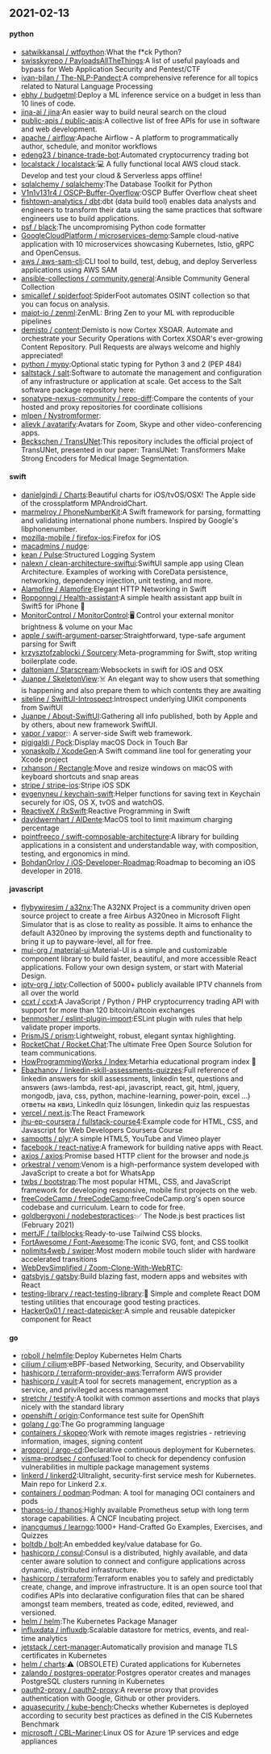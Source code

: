 ## 2021-02-13

#### python
* [satwikkansal / wtfpython](https://github.com/satwikkansal/wtfpython):What the f*ck Python?
* [swisskyrepo / PayloadsAllTheThings](https://github.com/swisskyrepo/PayloadsAllTheThings):A list of useful payloads and bypass for Web Application Security and Pentest/CTF
* [ivan-bilan / The-NLP-Pandect](https://github.com/ivan-bilan/The-NLP-Pandect):A comprehensive reference for all topics related to Natural Language Processing
* [ebhy / budgetml](https://github.com/ebhy/budgetml):Deploy a ML inference service on a budget in less than 10 lines of code.
* [jina-ai / jina](https://github.com/jina-ai/jina):An easier way to build neural search on the cloud
* [public-apis / public-apis](https://github.com/public-apis/public-apis):A collective list of free APIs for use in software and web development.
* [apache / airflow](https://github.com/apache/airflow):Apache Airflow - A platform to programmatically author, schedule, and monitor workflows
* [edeng23 / binance-trade-bot](https://github.com/edeng23/binance-trade-bot):Automated cryptocurrency trading bot
* [localstack / localstack](https://github.com/localstack/localstack):💻
A fully functional local AWS cloud stack. Develop and test your cloud & Serverless apps offline!
* [sqlalchemy / sqlalchemy](https://github.com/sqlalchemy/sqlalchemy):The Database Toolkit for Python
* [V1n1v131r4 / OSCP-Buffer-Overflow](https://github.com/V1n1v131r4/OSCP-Buffer-Overflow):OSCP Buffer Overflow cheat sheet
* [fishtown-analytics / dbt](https://github.com/fishtown-analytics/dbt):dbt (data build tool) enables data analysts and engineers to transform their data using the same practices that software engineers use to build applications.
* [psf / black](https://github.com/psf/black):The uncompromising Python code formatter
* [GoogleCloudPlatform / microservices-demo](https://github.com/GoogleCloudPlatform/microservices-demo):Sample cloud-native application with 10 microservices showcasing Kubernetes, Istio, gRPC and OpenCensus.
* [aws / aws-sam-cli](https://github.com/aws/aws-sam-cli):CLI tool to build, test, debug, and deploy Serverless applications using AWS SAM
* [ansible-collections / community.general](https://github.com/ansible-collections/community.general):Ansible Community General Collection
* [smicallef / spiderfoot](https://github.com/smicallef/spiderfoot):SpiderFoot automates OSINT collection so that you can focus on analysis.
* [maiot-io / zenml](https://github.com/maiot-io/zenml):ZenML: Bring Zen to your ML with reproducible pipelines
* [demisto / content](https://github.com/demisto/content):Demisto is now Cortex XSOAR. Automate and orchestrate your Security Operations with Cortex XSOAR's ever-growing Content Repository. Pull Requests are always welcome and highly appreciated!
* [python / mypy](https://github.com/python/mypy):Optional static typing for Python 3 and 2 (PEP 484)
* [saltstack / salt](https://github.com/saltstack/salt):Software to automate the management and configuration of any infrastructure or application at scale. Get access to the Salt software package repository here:
* [sonatype-nexus-community / repo-diff](https://github.com/sonatype-nexus-community/repo-diff):Compare the contents of your hosted and proxy repositories for coordinate collisions
* [mlpen / Nystromformer](https://github.com/mlpen/Nystromformer):
* [alievk / avatarify](https://github.com/alievk/avatarify):Avatars for Zoom, Skype and other video-conferencing apps.
* [Beckschen / TransUNet](https://github.com/Beckschen/TransUNet):This repository includes the official project of TransUNet, presented in our paper: TransUNet: Transformers Make Strong Encoders for Medical Image Segmentation.

#### swift
* [danielgindi / Charts](https://github.com/danielgindi/Charts):Beautiful charts for iOS/tvOS/OSX! The Apple side of the crossplatform MPAndroidChart.
* [marmelroy / PhoneNumberKit](https://github.com/marmelroy/PhoneNumberKit):A Swift framework for parsing, formatting and validating international phone numbers. Inspired by Google's libphonenumber.
* [mozilla-mobile / firefox-ios](https://github.com/mozilla-mobile/firefox-ios):Firefox for iOS
* [macadmins / nudge](https://github.com/macadmins/nudge):
* [kean / Pulse](https://github.com/kean/Pulse):Structured Logging System
* [nalexn / clean-architecture-swiftui](https://github.com/nalexn/clean-architecture-swiftui):SwiftUI sample app using Clean Architecture. Examples of working with CoreData persistence, networking, dependency injection, unit testing, and more.
* [Alamofire / Alamofire](https://github.com/Alamofire/Alamofire):Elegant HTTP Networking in Swift
* [Ropponngi / Health-assistant](https://github.com/Ropponngi/Health-assistant):A simple health assistant app built in Swift5 for iPhone
📱
* [MonitorControl / MonitorControl](https://github.com/MonitorControl/MonitorControl):🖥
Control your external monitor brightness & volume on your Mac
* [apple / swift-argument-parser](https://github.com/apple/swift-argument-parser):Straightforward, type-safe argument parsing for Swift
* [krzysztofzablocki / Sourcery](https://github.com/krzysztofzablocki/Sourcery):Meta-programming for Swift, stop writing boilerplate code.
* [daltoniam / Starscream](https://github.com/daltoniam/Starscream):Websockets in swift for iOS and OSX
* [Juanpe / SkeletonView](https://github.com/Juanpe/SkeletonView):☠️
An elegant way to show users that something is happening and also prepare them to which contents they are awaiting
* [siteline / SwiftUI-Introspect](https://github.com/siteline/SwiftUI-Introspect):Introspect underlying UIKit components from SwiftUI
* [Juanpe / About-SwiftUI](https://github.com/Juanpe/About-SwiftUI):Gathering all info published, both by Apple and by others, about new framework SwiftUI.
* [vapor / vapor](https://github.com/vapor/vapor):💧
A server-side Swift web framework.
* [pigigaldi / Pock](https://github.com/pigigaldi/Pock):Display macOS Dock in Touch Bar
* [yonaskolb / XcodeGen](https://github.com/yonaskolb/XcodeGen):A Swift command line tool for generating your Xcode project
* [rxhanson / Rectangle](https://github.com/rxhanson/Rectangle):Move and resize windows on macOS with keyboard shortcuts and snap areas
* [stripe / stripe-ios](https://github.com/stripe/stripe-ios):Stripe iOS SDK
* [evgenyneu / keychain-swift](https://github.com/evgenyneu/keychain-swift):Helper functions for saving text in Keychain securely for iOS, OS X, tvOS and watchOS.
* [ReactiveX / RxSwift](https://github.com/ReactiveX/RxSwift):Reactive Programming in Swift
* [davidwernhart / AlDente](https://github.com/davidwernhart/AlDente):MacOS tool to limit maximum charging percentage
* [pointfreeco / swift-composable-architecture](https://github.com/pointfreeco/swift-composable-architecture):A library for building applications in a consistent and understandable way, with composition, testing, and ergonomics in mind.
* [BohdanOrlov / iOS-Developer-Roadmap](https://github.com/BohdanOrlov/iOS-Developer-Roadmap):Roadmap to becoming an iOS developer in 2018.

#### javascript
* [flybywiresim / a32nx](https://github.com/flybywiresim/a32nx):The A32NX Project is a community driven open source project to create a free Airbus A320neo in Microsoft Flight Simulator that is as close to reality as possible. It aims to enhance the default A320neo by improving the systems depth and functionality to bring it up to payware-level, all for free.
* [mui-org / material-ui](https://github.com/mui-org/material-ui):Material-UI is a simple and customizable component library to build faster, beautiful, and more accessible React applications. Follow your own design system, or start with Material Design.
* [iptv-org / iptv](https://github.com/iptv-org/iptv):Collection of 5000+ publicly available IPTV channels from all over the world
* [ccxt / ccxt](https://github.com/ccxt/ccxt):A JavaScript / Python / PHP cryptocurrency trading API with support for more than 120 bitcoin/altcoin exchanges
* [benmosher / eslint-plugin-import](https://github.com/benmosher/eslint-plugin-import):ESLint plugin with rules that help validate proper imports.
* [PrismJS / prism](https://github.com/PrismJS/prism):Lightweight, robust, elegant syntax highlighting.
* [RocketChat / Rocket.Chat](https://github.com/RocketChat/Rocket.Chat):The ultimate Free Open Source Solution for team communications.
* [HowProgrammingWorks / Index](https://github.com/HowProgrammingWorks/Index):Metarhia educational program index
📖
* [Ebazhanov / linkedin-skill-assessments-quizzes](https://github.com/Ebazhanov/linkedin-skill-assessments-quizzes):Full reference of linkedin answers for skill assessments, linkedin test, questions and answers (aws-lambda, rest-api, javascript, react, git, html, jquery, mongodb, java, css, python, machine-learning, power-poin, excel ...) ответы на квиз, LinkedIn quiz lösungen, linkedin quiz las respuestas
* [vercel / next.js](https://github.com/vercel/next.js):The React Framework
* [jhu-ep-coursera / fullstack-course4](https://github.com/jhu-ep-coursera/fullstack-course4):Example code for HTML, CSS, and Javascript for Web Developers Coursera Course
* [sampotts / plyr](https://github.com/sampotts/plyr):A simple HTML5, YouTube and Vimeo player
* [facebook / react-native](https://github.com/facebook/react-native):A framework for building native apps with React.
* [axios / axios](https://github.com/axios/axios):Promise based HTTP client for the browser and node.js
* [orkestral / venom](https://github.com/orkestral/venom):Venom is a high-performance system developed with JavaScript to create a bot for WhatsApp
* [twbs / bootstrap](https://github.com/twbs/bootstrap):The most popular HTML, CSS, and JavaScript framework for developing responsive, mobile first projects on the web.
* [freeCodeCamp / freeCodeCamp](https://github.com/freeCodeCamp/freeCodeCamp):freeCodeCamp.org's open source codebase and curriculum. Learn to code for free.
* [goldbergyoni / nodebestpractices](https://github.com/goldbergyoni/nodebestpractices):✅
The Node.js best practices list (February 2021)
* [mertJF / tailblocks](https://github.com/mertJF/tailblocks):Ready-to-use Tailwind CSS blocks.
* [FortAwesome / Font-Awesome](https://github.com/FortAwesome/Font-Awesome):The iconic SVG, font, and CSS toolkit
* [nolimits4web / swiper](https://github.com/nolimits4web/swiper):Most modern mobile touch slider with hardware accelerated transitions
* [WebDevSimplified / Zoom-Clone-With-WebRTC](https://github.com/WebDevSimplified/Zoom-Clone-With-WebRTC):
* [gatsbyjs / gatsby](https://github.com/gatsbyjs/gatsby):Build blazing fast, modern apps and websites with React
* [testing-library / react-testing-library](https://github.com/testing-library/react-testing-library):🐐
Simple and complete React DOM testing utilities that encourage good testing practices.
* [Hacker0x01 / react-datepicker](https://github.com/Hacker0x01/react-datepicker):A simple and reusable datepicker component for React

#### go
* [roboll / helmfile](https://github.com/roboll/helmfile):Deploy Kubernetes Helm Charts
* [cilium / cilium](https://github.com/cilium/cilium):eBPF-based Networking, Security, and Observability
* [hashicorp / terraform-provider-aws](https://github.com/hashicorp/terraform-provider-aws):Terraform AWS provider
* [hashicorp / vault](https://github.com/hashicorp/vault):A tool for secrets management, encryption as a service, and privileged access management
* [stretchr / testify](https://github.com/stretchr/testify):A toolkit with common assertions and mocks that plays nicely with the standard library
* [openshift / origin](https://github.com/openshift/origin):Conformance test suite for OpenShift
* [golang / go](https://github.com/golang/go):The Go programming language
* [containers / skopeo](https://github.com/containers/skopeo):Work with remote images registries - retrieving information, images, signing content
* [argoproj / argo-cd](https://github.com/argoproj/argo-cd):Declarative continuous deployment for Kubernetes.
* [visma-prodsec / confused](https://github.com/visma-prodsec/confused):Tool to check for dependency confusion vulnerabilities in multiple package management systems
* [linkerd / linkerd2](https://github.com/linkerd/linkerd2):Ultralight, security-first service mesh for Kubernetes. Main repo for Linkerd 2.x.
* [containers / podman](https://github.com/containers/podman):Podman: A tool for managing OCI containers and pods
* [thanos-io / thanos](https://github.com/thanos-io/thanos):Highly available Prometheus setup with long term storage capabilities. A CNCF Incubating project.
* [inancgumus / learngo](https://github.com/inancgumus/learngo):1000+ Hand-Crafted Go Examples, Exercises, and Quizzes
* [boltdb / bolt](https://github.com/boltdb/bolt):An embedded key/value database for Go.
* [hashicorp / consul](https://github.com/hashicorp/consul):Consul is a distributed, highly available, and data center aware solution to connect and configure applications across dynamic, distributed infrastructure.
* [hashicorp / terraform](https://github.com/hashicorp/terraform):Terraform enables you to safely and predictably create, change, and improve infrastructure. It is an open source tool that codifies APIs into declarative configuration files that can be shared amongst team members, treated as code, edited, reviewed, and versioned.
* [helm / helm](https://github.com/helm/helm):The Kubernetes Package Manager
* [influxdata / influxdb](https://github.com/influxdata/influxdb):Scalable datastore for metrics, events, and real-time analytics
* [jetstack / cert-manager](https://github.com/jetstack/cert-manager):Automatically provision and manage TLS certificates in Kubernetes
* [helm / charts](https://github.com/helm/charts):⚠️
(OBSOLETE) Curated applications for Kubernetes
* [zalando / postgres-operator](https://github.com/zalando/postgres-operator):Postgres operator creates and manages PostgreSQL clusters running in Kubernetes
* [oauth2-proxy / oauth2-proxy](https://github.com/oauth2-proxy/oauth2-proxy):A reverse proxy that provides authentication with Google, Github or other providers.
* [aquasecurity / kube-bench](https://github.com/aquasecurity/kube-bench):Checks whether Kubernetes is deployed according to security best practices as defined in the CIS Kubernetes Benchmark
* [microsoft / CBL-Mariner](https://github.com/microsoft/CBL-Mariner):Linux OS for Azure 1P services and edge appliances
